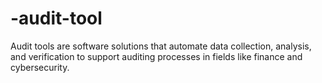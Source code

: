 # -audit-tool
Audit tools are software solutions that automate data collection, analysis, and verification to support auditing processes in fields like finance and cybersecurity.
